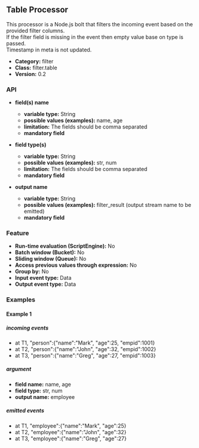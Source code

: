 Table Processor
----------------------

This processor is a Node.js bolt that filters the incoming event based on the provided filter columns.<br>
If the filter field is missing in the event then empty value base on type is passed.<br>
Timestamp in meta is not updated.

* __Category:__ filter
* __Class:__ filter.table
* __Version:__ 0.2

### API

* __field(s) name__
    * __variable type:__ String
    * __possible values (examples):__ name, age
    * __limitation:__ The fields should be comma separated
    * __mandatory field__

* __field type(s)__
    * __variable type:__ String
    * __possible values (examples):__ str, num
    * __limitation:__ The fields should be comma separated
    * __mandatory field__

* __output name__
    * __variable type:__ String
    * __possible values (examples):__ filter_result (output stream name to be emitted)
    * __mandatory field__


### Feature

* __Run-time evaluation (ScriptEngine):__ No
* __Batch window (Bucket):__ No
* __Sliding window (Queue):__ No
* __Access previous values through expression:__ No
* __Group by:__ No
* __Input event type:__ Data
* __Output event type:__ Data


### Examples

#### Example 1

##### incoming events
* at T1, "person":{"name":"Mark", "age":25, "empid":1001}
* at T2, "person":{"name":"John", "age":32, "empid":1002}
* at T3, "person":{"name":"Greg", "age":27, "empid":1003}

##### argument
* __field name:__ name, age
* __field type:__ str, num
* __output name:__ employee

##### emitted events
* at T1, "employee":{"name":"Mark", "age":25}
* at T2, "employee":{"name":"John", "age":32}
* at T3, "employee":{"name":"Greg", "age":27}